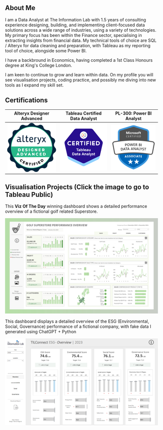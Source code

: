 ## About Me

<!--
**pmaggggg/pmaggggg** is a ✨ _special_ ✨ repository because its `README.md` (this file) appears on your GitHub profile.

Here are some ideas to get you started:

- 🔭 I’m currently working on ...
- 🌱 I’m currently learning ...
- 👯 I’m looking to collaborate on ...
- 🤔 I’m looking for help with ...
- 💬 Ask me about ...
- 📫 How to reach me: ...
- 😄 Pronouns: ...
- ⚡ Fun fact: ...
-->
I am a Data Analyst at The Information Lab with 1.5 years of consulting experience designing, building, and implementing client-focused data solutions across a wide range of industries, using a variety of technologies. My primary focus has been within the Finance sector, specialising in extracting insights from financial data. My technical tools of choice are SQL / Alteryx for data cleaning and preparation, with Tableau as my reporting tool of choice, alongside some Power BI.

I have a backbround in Economics, having completed a 1st Class Honours degree at King's College London. 

I am keen to continue to grow and learn within data. On my profile you will see visualisation projects, coding practice, and possibly me diving into new tools as I expand my skill set.

## Certifications

| Alteryx Designer Advanced | Tableau Certified Data Analyst | PL-300: Power BI Analyst |
|---------------------------|------------------------------|--------------------------|
| ![Alteryx](https://raw.githubusercontent.com/pmaggggg/pmaggggg/main/alteryx-designer-advanced-certification.png) | ![Tableau](https://raw.githubusercontent.com/pmaggggg/pmaggggg/main/tableau-certified-data-analyst.1.png) | ![PL-300](https://raw.githubusercontent.com/pmaggggg/pmaggggg/main/pl_300.png) |

## Visualisation Projects (Click the image to go to Tableau Public)
This **Viz Of The Day** winning dashboard shows a detailed performance overview of a fictional golf related Superstore. 

[![Golf Superstore Performance Dashboard](https://raw.githubusercontent.com/pmaggggg/pmaggggg/main/Golf%20image)](https://public.tableau.com/app/profile/patrick.maguire/viz/GolfSuperstorePerformanceOverview/GolfSuperstorePerformanceOverview)

This dashboard displays a detailed overview of the ESG (Environmental, Social, Governance) performance of a fictional company, with fake data I generated using ChatGPT + Python

[![ESG Analysis Dashboard](https://raw.githubusercontent.com/pmaggggg/pmaggggg/main/esg%2Bimage.png)](https://public.tableau.com/app/profile/patrick.maguire/viz/ESGAnalysisDashboard-TILConnect/Overview)








